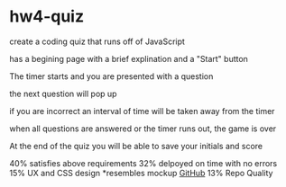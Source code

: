 # hw4-quiz

create a coding quiz that runs off of JavaScript

has a begining page with a brief explination and a "Start" button

The timer starts and you are presented with a question

the next question will pop up

if you are incorrect an interval of time will be taken away from the timer

when all questions are answered or the timer runs out, the game is over

At the end of the quiz you will be able to save your initials and score

<!-- Grade -->
40% satisfies above requirements
32% delpoyed on time with no errors
15% UX and CSS design
    *resembles mockup
    [GitHub](/assets/demo.gif)
13% Repo Quality